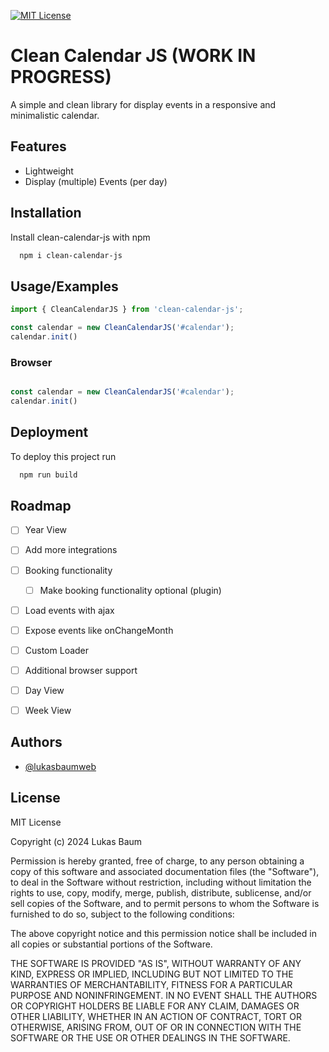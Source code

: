 [![MIT License](https://img.shields.io/badge/License-MIT-green.svg)](https://choosealicense.com/licenses/mit/)

# Clean Calendar JS (WORK IN PROGRESS)

A simple and clean library for display events in a responsive and minimalistic calendar.

## Features

- Lightweight
- Display (multiple) Events (per day)

## Installation

Install clean-calendar-js with npm

```bash
  npm i clean-calendar-js
```
    
## Usage/Examples


```javascript
import { CleanCalendarJS } from 'clean-calendar-js';

const calendar = new CleanCalendarJS('#calendar');
calendar.init()
```

### Browser
```javascript

const calendar = new CleanCalendarJS('#calendar');
calendar.init()
```


## Deployment

To deploy this project run

```bash
  npm run build
```


## Roadmap

- [ ] Year View
- [ ] Add more integrations
- [ ] Booking functionality
  - [ ] Make booking functionality optional (plugin)
- [ ] Load events with ajax
- [ ] Expose events like onChangeMonth
- [ ] Custom Loader
- [ ] Additional browser support
- [ ] Day View
- [ ] Week View


## Authors

- [@lukasbaumweb](https://www.github.com/lukasbaumweb)


## License

MIT License

Copyright (c) 2024 Lukas Baum

Permission is hereby granted, free of charge, to any person obtaining a copy
of this software and associated documentation files (the "Software"), to deal
in the Software without restriction, including without limitation the rights
to use, copy, modify, merge, publish, distribute, sublicense, and/or sell
copies of the Software, and to permit persons to whom the Software is
furnished to do so, subject to the following conditions:

The above copyright notice and this permission notice shall be included in all
copies or substantial portions of the Software.

THE SOFTWARE IS PROVIDED "AS IS", WITHOUT WARRANTY OF ANY KIND, EXPRESS OR
IMPLIED, INCLUDING BUT NOT LIMITED TO THE WARRANTIES OF MERCHANTABILITY,
FITNESS FOR A PARTICULAR PURPOSE AND NONINFRINGEMENT. IN NO EVENT SHALL THE
AUTHORS OR COPYRIGHT HOLDERS BE LIABLE FOR ANY CLAIM, DAMAGES OR OTHER
LIABILITY, WHETHER IN AN ACTION OF CONTRACT, TORT OR OTHERWISE, ARISING FROM,
OUT OF OR IN CONNECTION WITH THE SOFTWARE OR THE USE OR OTHER DEALINGS IN THE
SOFTWARE.